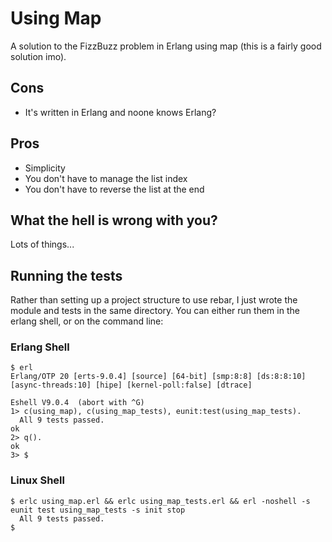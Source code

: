 # Using Map
A  solution to the FizzBuzz problem in Erlang using map (this is a fairly good solution imo).

## Cons
 - It's written in Erlang and noone knows Erlang?

## Pros
 - Simplicity
 - You don't have to manage the list index
 - You don't have to reverse the list at the end

## What the hell is wrong with you?
Lots of things...

## Running the tests

Rather than setting up a project structure to use rebar, I just wrote the module and tests in the same directory.  You can either run them in the erlang shell, or on the command line:

### Erlang Shell

```
$ erl
Erlang/OTP 20 [erts-9.0.4] [source] [64-bit] [smp:8:8] [ds:8:8:10] [async-threads:10] [hipe] [kernel-poll:false] [dtrace]

Eshell V9.0.4  (abort with ^G)
1> c(using_map), c(using_map_tests), eunit:test(using_map_tests).
  All 9 tests passed.
ok
2> q().
ok
3> $
```

### Linux Shell
```
$ erlc using_map.erl && erlc using_map_tests.erl && erl -noshell -s eunit test using_map_tests -s init stop
  All 9 tests passed.
$
```
